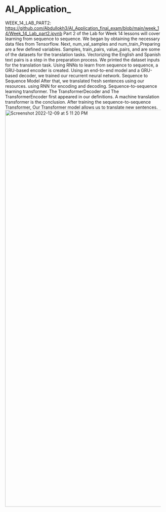 # AI_Application_




WEEK_14_LAB_PART2: https://github.com/Abdullokh3/AI_Application_final_exam/blob/main/week_14/Week_14_Lab_part2.ipynb
Part 2 of the Lab for Week 14 lessons will cover learning from sequence to sequence. 
We began by obtaining the necessary data files from Tensorflow. Next,
num_val_samples and num_train_Preparing are a few defined variables. 
Samples, train_pairs, value_pairs, and are some of the datasets for the translation tasks.  Vectorizing the English and Spanish text pairs is a step in the preparation process. 
We printed the dataset inputs for the translation task. 
Using RNNs to learn from sequence to sequence, a GRU-based encoder is created. 
Using an end-to-end model and a GRU-based decoder, we trained our recurrent neural network. 
Sequence to Sequence Model After that, we translated fresh sentences using our resources. 
using RNN for encoding and decoding. 
Sequence-to-sequence learning transformer. 
The TransformerDecoder and The TransformerEncoder first appeared in our definitions. 
A machine translation transformer is the conclusion. 
After training the sequence-to-sequence Transformer, 
Our Transformer model allows us to translate new sentences.
<img width="1280" alt="Screenshot 2022-12-09 at 5 11 20 PM" src="https://user-images.githubusercontent.com/90837231/206655597-8b5e92ed-c241-430b-867d-02ae97331605.png">

